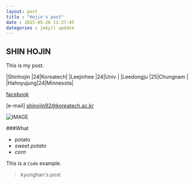 ```yaml
---
layout: post
title : "Hojin's post"
date : 2015-05-20 11:37:45
dategories : jekyll update
---
```


## SHIN HOJIN

This is my post.


|Shinhojin |24|Koreatech|
|Leejinhee |24|Univ     |
|Leedongju |25|Chungnam |
|Hahnyujung|24|Minnesota|



[facebook](http://facebook.com/hojin.shin.1690)


[e-mail] <shinojin92@koreatech.ac.kr>


![IMAGE](http://upload.wikimedia.org/wikipedia/commons/a/ab/Girl_and_cat.jpg)


###What
- potato
- _sweet potato_
- *corn*

This is a `Code` example.

> kyunghan's post
